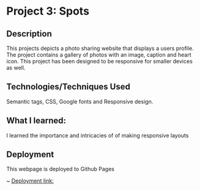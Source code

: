 # Project 3: Spots

## Description

This projects depicts a photo sharing website that displays a users profile. The project contains a gallery of photos with an image, caption and heart icon. This project has been designed to be responsive for smaller devices as well.

## Technologies/Techniques Used

Semantic tags, CSS, Google fonts and Responsive design.

## What I learned:

I learned the importance and intricacies of of making responsive layouts

## Deployment

This webpage is deployed to Github Pages

~ [Deployment link: ](https://imaniariyana.github.io/se_project_spots/)
